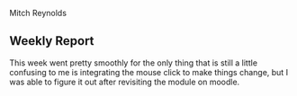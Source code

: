 Mitch Reynolds

## Weekly Report

This week went pretty smoothly for the only thing that is still a little confusing to me is integrating the mouse click to make things change, but I was able to figure it out after revisiting the module on moodle.
